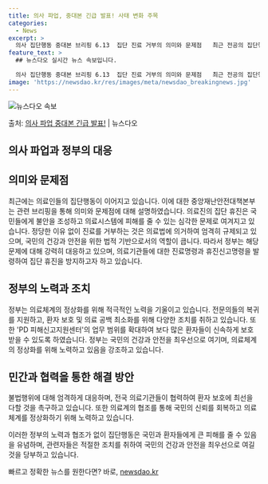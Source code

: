 ```yaml
---
title: 의사 파업, 중대본 긴급 발표! 사태 변화 주목
categories:
  - News
excerpt: >
  의사 집단행동 중대본 브리핑 6.13  집단 진료 거부의 의미와 문제점   최근 전공의 집단행동이 4…
feature_text: >
  ## 뉴스다오 실시간 뉴스 속보입니다.

  의사 집단행동 중대본 브리핑 6.13  집단 진료 거부의 의미와 문제점   최근 전공의 집단행동이 4…
image: 'https://newsdao.kr/res/images/meta/newsdao_breakingnews.jpg'
---
```


![뉴스다오 속보](https://newsdao.kr/res/images/meta/newsdao_breakingnews.jpg)

<p>출처: <a href="https://newsdao.kr/4235" rel="dofollow">의사 파업 중대본 긴급 발표!</a> | 뉴스다오</p>

## 의사 파업과 정부의 대응

## 의미와 문제점

최근에는 의료인들의 집단행동이 이어지고 있습니다. 이에 대한 중앙재난안전대책본부는 관련 브리핑을 통해 의미와 문제점에 대해 설명하였습니다. 의료진의 집단 휴진은 국민들에게 불안을 조성하고 의료시스템에 피해를 줄 수 있는 심각한 문제로 여겨지고 있습니다. 정당한 이유 없이 진료를 거부하는 것은 의료법에 의거하여 엄격히 규제되고 있으며, 국민의 건강과 안전을 위한 법적 기반으로서의 역할이 큽니다. 따라서 정부는 해당 문제에 대해 강력히 대응하고 있으며, 의료기관들에 대한 진료명령과 휴진신고명령을 발령하여 집단 휴진을 방지하고자 하고 있습니다.

## 정부의 노력과 조치

정부는 의료체계의 정상화를 위해 적극적인 노력을 기울이고 있습니다. 전문의들의 복귀를 지원하고, 환자 보호 및 의료 공백 최소화를 위해 다양한 조치를 취하고 있습니다. 또한 'PD 피해신고지원센터'의 업무 범위를 확대하여 보다 많은 환자들이 신속하게 보호받을 수 있도록 하였습니다. 정부는 국민의 건강과 안전을 최우선으로 여기며, 의료체계의 정상화를 위해 노력하고 있음을 강조하고 있습니다.

## 민간과 협력을 통한 해결 방안

불법행위에 대해 엄격하게 대응하며, 전국 의료기관들이 협력하여 환자 보호에 최선을 다할 것을 촉구하고 있습니다. 또한 의료계의 협조를 통해 국민의 신뢰를 회복하고 의료체계를 정상화하기 위해 노력하고 있습니다.

이러한 정부의 노력과 협조가 없이 집단행동은 국민과 환자들에게 큰 피해를 줄 수 있음을 유념하며, 관련자들은 적절한 조치를 취하여 국민의 건강과 안전을 최우선으로 여길 것을 당부하고 있습니다. 

빠르고 정확한 뉴스를 원한다면? 바로, <a href="https://newsdao.kr" rel="dofollow">newsdao.kr</a>


